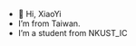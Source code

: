 - 👋 Hi, XiaoYi
-  I’m from Taiwan.
-  I’m a student from NKUST_IC

<!---
chy1211/chy1211 is a ✨ special ✨ repository because its `README.md` (this file) appears on your GitHub profile.
You can click the Preview link to take a look at your changes.
--->
